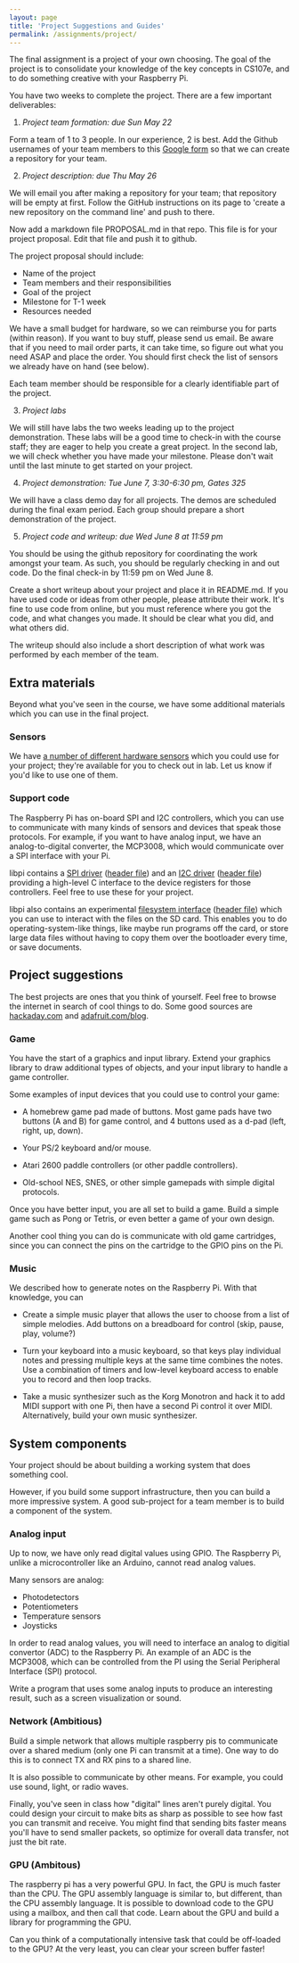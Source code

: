 ```yaml
---
layout: page
title: 'Project Suggestions and Guides'
permalink: /assignments/project/
---
```


The final assignment is a project of your own choosing. 
The goal of the project is to consolidate 
your knowledge of the key concepts in CS107e,
and to do something creative with your Raspberry Pi.

You have two weeks to complete the project. 
There are a few important deliverables:

1. *Project team formation: due Sun May 22*

  Form a team of 1 to 3 people. In our experience, 2 is best.
  Add the Github usernames of your team members to this 
  [Google form](http://goo.gl/forms/sGdJ1dirG1dm9GRb2) so that we can 
  create a repository for your team.

2. *Project description: due Thu May 26*

  We will email you after making a repository for your team; that
  repository will be empty at first. Follow the GitHub instructions on
  its page to 'create a new repository on the command line' and push
  to there.

  Now add a markdown file PROPOSAL.md in that repo.
  This file is for your project proposal.
  Edit that file and push it to github.

  The project proposal should include:

  - Name of the project
  - Team members and their responsibilities
  - Goal of the project
  - Milestone for T-1 week
  - Resources needed

  We have a small budget for hardware, 
  so we can reimburse you for parts (within reason).
  If you want to buy stuff,
  please send us email.
  Be aware that if you need to mail order parts, it can take time,
  so figure out what you need ASAP and place the order.
  You should first check the list of sensors we already have 
  on hand (see below).

  Each team member should be responsible for a clearly
  identifiable part of the project.

3. *Project labs*

  We will still have labs the two weeks leading up to the
  project demonstration.
  These labs will be a good time to check-in with the
  course staff; they are eager to help you create a great project.
  In the second lab, we will check whether you have made
  your milestone.
  Please don't wait until the last minute to get started on your project.

4. *Project demonstration: Tue June 7, 3:30-6:30 pm, Gates 325*

  We will have a class demo day for all projects.
  The demos are scheduled during the final exam period.
  Each group should prepare a short demonstration of the project.

5. *Project code and writeup: due Wed June 8 at 11:59 pm*

  You should be using the github repository for coordinating the
  work amongst your team.
  As such, you should be regularly checking in and out code.
  Do the final check-in by 11:59 pm on Wed June 8.

  Create a short writeup about your project
  and place it in README.md.
  If you have used code or ideas from other people,
  please attribute their work.
  It's fine to use code from online,
  but you must reference where you got the code,
  and what changes you made.
  It should be clear what you did, and what others did.

  The writeup should also include a short description of what
  work was performed by each member of the team.

## Extra materials

Beyond what you've seen in the course, we have some additional
materials which you can use in the final project.

### Sensors

We have
[a number of different hardware sensors](https://docs.google.com/document/d/16D0wGRi7qUQamM8YR5XpcijSIifN1kzOvFWOoB_UHyk/pub)
which you could use for your project; they're available for you to
check out in lab. Let us know if you'd like to use one of them.

### Support code

The Raspberry Pi has on-board SPI and I2C controllers, which you can use to
communicate with many kinds of sensors and devices that speak those protocols.
For example, if you want to have analog input, we have an analog-to-digital
converter, the MCP3008, which would communicate over a SPI interface with your Pi.

libpi contains a
[SPI driver](https://github.com/cs107e/cs107e.github.io/blob/master/libpi/src/spi.c)
([header file](https://github.com/cs107e/cs107e.github.io/blob/master/libpi/include/spi.h))
and an
[I2C driver](https://github.com/cs107e/cs107e.github.io/blob/master/libpi/src/i2c.c)
([header file](https://github.com/cs107e/cs107e.github.io/blob/master/libpi/include/i2c.h))
providing a high-level C interface to the device registers for those
controllers. Feel free to use these for your project.

libpi also contains an experimental
[filesystem interface](https://github.com/cs107e/cs107e.github.io/blob/master/libpi/src/fs.c)
([header file](https://github.com/cs107e/cs107e.github.io/blob/master/libpi/include/fs.h))
which you can use to interact with the files on the SD card. This enables you to
do operating-system-like things, like maybe run programs off the card,
or store large data files without having to copy them over the
bootloader every time, or save documents.

## Project suggestions

The best projects are ones that you think of yourself.
Feel free to browse the internet in search of cool things to do.
Some good sources are [hackaday.com](http://hackaday.com) and 
[adafruit.com/blog](https://blog.adafruit.com).

### Game

You have the start of a graphics and input library.
Extend your graphics library to draw additional types of objects,
and your input library to handle a game controller.

Some examples of input devices that you could use to control your game:

- A homebrew game pad made of buttons. Most game pads have
two buttons (A and B) for game control,
and 4 buttons used as a d-pad (left, right, up, down).

- Your PS/2 keyboard and/or mouse.

- Atari 2600 paddle controllers (or other paddle controllers).

- Old-school NES, SNES, or other simple gamepads with simple digital protocols.

Once you have better input, you are all set to build a game.
Build a simple game such as Pong or Tetris,
or even better a game of your own design.

Another cool thing you can do is communicate with old game cartridges, since you
can connect the pins on the cartridge to the GPIO pins on the Pi.

### Music

We described how to generate notes on the Raspberry Pi.
With that knowledge, you can 

- Create a simple music player that allows the user 
to choose from a list of simple melodies.
Add buttons on a breadboard for control (skip, pause, play, volume?)

- Turn your keyboard into a music keyboard,
so that keys play individual notes and pressing multiple keys 
at the same time combines the notes.
Use a combination of timers and low-level keyboard access 
to enable you to record and then loop tracks.

- Take a music synthesizer such as the Korg Monotron 
and hack it to add MIDI support with one Pi,
then have a second Pi control it over MIDI.
Alternatively, build your own music synthesizer.

## System components

Your project should be about building a working system that does something cool.

However, if you build some support infrastructure,
then you can build a more impressive system.
A good sub-project for a team member
is to build a component of the system.

### Analog input

Up to now, we have only read digital values using GPIO.
The Raspberry Pi, unlike a microcontroller like an Arduino,
cannot read analog values.

Many sensors are analog:
  - Photodetectors
  - Potentiometers
  - Temperature sensors
  - Joysticks

In order to read analog values, you will need to interface an analog
to digitial convertor (ADC) to the Raspberry Pi.  An example of an ADC
is the MCP3008, which can be controlled from the PI using the Serial
Peripheral Interface (SPI) protocol.

Write a program that uses some
analog inputs to produce an interesting result, such as a screen
visualization or sound.

### Network (Ambitious)

Build a simple network that allows multiple raspberry pis to communicate
over a shared medium (only one Pi can transmit at a time).
One way to do this is to connect TX and RX pins to a
shared line.

It is also possible to communicate by other means.
For example, you could use sound, light, or radio waves.

Finally, you've seen in class how "digital" lines aren't purely digital.
You could design your circuit to make bits as sharp as possible to see how
fast you can transmit and receive. You might find that sending bits faster
means you'll have to send smaller packets, so optimize for overall data
transfer, not just the bit rate.

### GPU (Ambitous)

The raspberry pi has a very powerful GPU.
In fact, the GPU is much faster than the CPU.
The GPU assembly language is similar to,
but different,
than the CPU assembly language.
It is possible to download code to the GPU using a mailbox,
and then call that code.
Learn about the GPU and build a library for programming the GPU.

Can you think of a computationally intensive task 
that could be off-loaded to the GPU? At the very least, you can clear your
screen buffer faster!

